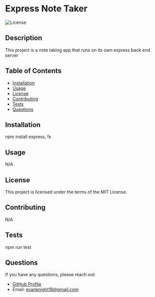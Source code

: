 
# Express Note Taker

![License](https://img.shields.io/badge/License-MIT-blue.svg)

## Description

This project is a note taking app that runs on its own express back end server

## Table of Contents

- [Installation](#installation)
- [Usage](#usage)
- [License](#license)
- [Contributing](#contributing)
- [Tests](#tests)
- [Questions](#questions)

## Installation

npm install express, fs

## Usage

N/A

## License

This project is licensed under the terms of the MIT License.

## Contributing

N/A

## Tests

npm run test

## Questions

If you have any questions, please reach out:

- [GitHub Profile](https://github.com/evanknight18)
- Email: evanknight18@gmail.com
